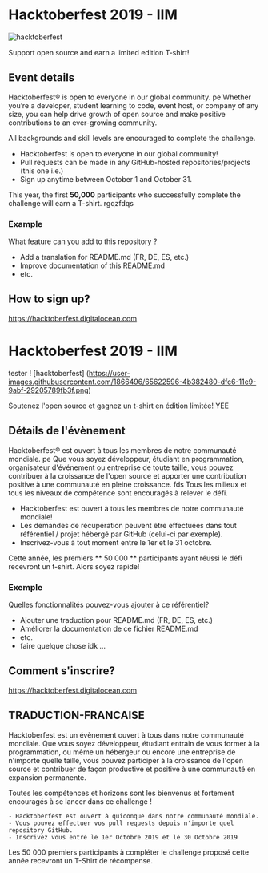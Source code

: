 # Hacktoberfest 2019 - IIM

![hacktoberfest](https://user-images.githubusercontent.com/1866496/65622596-4b382480-dfc6-11e9-9abf-29205789fb3f.png)

Support open source and earn a limited edition T-shirt!

## Event details
Hacktoberfest® is open to everyone in our global community. 
pe
Whether you’re a developer, student learning to code, event host, or company of any size, you can help drive growth of open source and make positive contributions to an ever-growing community.

All backgrounds and skill levels are encouraged to complete the challenge.

- Hacktoberfest is open to everyone in our global community!
- Pull requests can be made in any GitHub-hosted repositories/projects (this one i.e.)
- Sign up anytime between October 1 and October 31.

This year, the first **50,000** participants who successfully complete the challenge will earn a T-shirt.
rgqzfdqs
### Example

What feature can you add to this repository ?

- Add a translation for README.md (FR, DE, ES, etc.)
- Improve documentation of this README.md
- etc. 

## How to sign up?

https://hacktoberfest.digitalocean.com

# Hacktoberfest 2019 - IIM
tester
! [hacktoberfest] (https://user-images.githubusercontent.com/1866496/65622596-4b382480-dfc6-11e9-9abf-29205789fb3f.png)

Soutenez l'open source et gagnez un t-shirt en édition limitée! YEE

## Détails de l'évènement
Hacktoberfest® est ouvert à tous les membres de notre communauté mondiale.
pe
Que vous soyez développeur, étudiant en programmation, organisateur d'événement ou entreprise de toute taille, vous pouvez contribuer à la croissance de l'open source et apporter une contribution positive à une communauté en pleine croissance.
fds
Tous les milieux et tous les niveaux de compétence sont encouragés à relever le défi.

- Hacktoberfest est ouvert à tous les membres de notre communauté mondiale!
- Les demandes de récupération peuvent être effectuées dans tout référentiel / projet hébergé par GitHub (celui-ci par exemple).
- Inscrivez-vous à tout moment entre le 1er et le 31 octobre.

Cette année, les premiers ** 50 000 ** participants ayant réussi le défi recevront un t-shirt. Alors soyez rapide!

### Exemple

Quelles fonctionnalités pouvez-vous ajouter à ce référentiel?

- Ajouter une traduction pour README.md (FR, DE, ES, etc.)
- Améliorer la documentation de ce fichier README.md
- etc.
- faire quelque chose idk ...

## Comment s'inscrire?

https://hacktoberfest.digitalocean.com


## TRADUCTION-FRANCAISE


Hacktoberfest est un évènement ouvert à tous dans notre communauté mondiale.
Que vous soyez développeur, étudiant entrain de vous former à la programmation, ou même un hébergeur ou encore une entreprise de n'importe quelle taille, vous pouvez participer à la croissance de l'open source
et contribuer de façon productive et positive à une communauté en expansion permanente.

Toutes les compétences et horizons sont les bienvenus et fortement encouragés à se lancer dans ce challenge !

	- Hacktoberfest est ouvert à quiconque dans notre communauté mondiale.
	- Vous pouvez effectuer vos pull requests depuis n'importe quel repository GitHub.
	- Inscrivez vous entre le 1er Octobre 2019 et le 30 Octobre 2019
	
Les 50 000 premiers participants à compléter le challenge proposé cette année recevront un T-Shirt de récompense.

